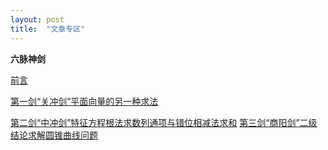 ```yaml
---
layout: post
title:  "文章专区"
---
```


**六脉神剑**

 [前言](https://mp.weixin.qq.com/s/YvIqpUvkW-ONe0gk6Eer2w)

[第一剑“关冲剑”平面向量的另一种求法](https://mp.weixin.qq.com/s/bKUVYHA2bT2Pyq2MJCjMYQ)

[第二剑“中冲剑”特征方程根法求数列通项与错位相减法求和](https://mp.weixin.qq.com/s/w66tSkLeVTJfMS3ZhkkH_g)
[第三剑“商阳剑”二级结论求解圆锥曲线问题](https://mp.weixin.qq.com/s/h-vm3XSUyAekXiktCMTm8A)
